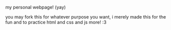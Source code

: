 my personal webpage! (yay)

you may fork this for whatever purpose you want, i merely made this for the fun and to practice html and css and js more! :3
